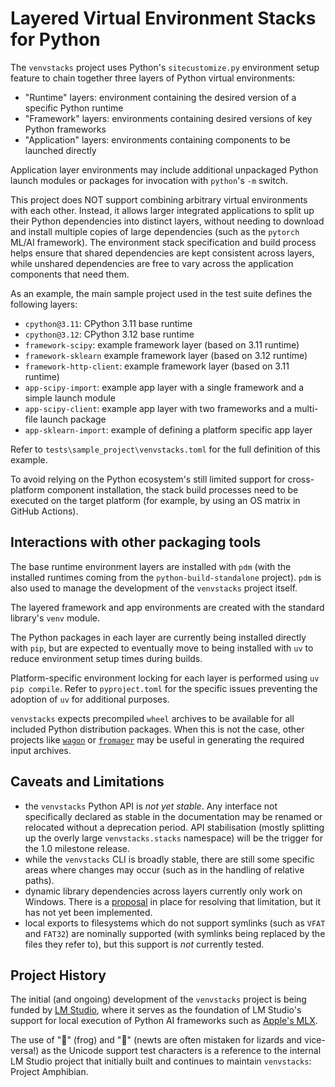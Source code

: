 Layered Virtual Environment Stacks for Python
=============================================

The `venvstacks` project uses Python's `sitecustomize.py` environment setup feature to
chain together three layers of Python virtual environments:

* "Runtime" layers: environment containing the desired version of a specific Python runtime
* "Framework" layers: environments containing desired versions of key Python frameworks
* "Application" layers: environments containing components to be launched directly

Application layer environments may include additional unpackaged Python launch modules or
packages for invocation with `python`'s `-m` switch.

This project does NOT support combining arbitrary virtual environments with each other.
Instead, it allows larger integrated applications to split up their Python dependencies into
distinct layers, without needing to download and install multiple copies of large
dependencies (such as the `pytorch` ML/AI framework). The environment stack specification
and build process helps ensure that shared dependencies are kept consistent across layers,
while unshared dependencies are free to vary across the application components that need them.

As an example, the main sample project used in the test suite defines the following layers:

* `cpython@3.11`: CPython 3.11 base runtime
* `cpython@3.12`: CPython 3.12 base runtime
* `framework-scipy`: example framework layer (based on 3.11 runtime)
* `framework-sklearn` example framework layer (based on 3.12 runtime)
* `framework-http-client`: example framework layer (based on 3.11 runtime)
* `app-scipy-import`: example app layer with a single framework and a simple launch module
* `app-scipy-client`: example app layer with two frameworks and a multi-file launch package
* `app-sklearn-import`: example of defining a platform specific app layer

Refer to `tests\sample_project\venvstacks.toml` for the full definition of this example.

To avoid relying on the Python ecosystem's still limited support for cross-platform
component installation, the stack build processes need to be executed on the target
platform (for example, by using an OS matrix in GitHub Actions).


Interactions with other packaging tools
---------------------------------------

The base runtime environment layers are installed with `pdm` (with the installed runtimes coming
from the `python-build-standalone` project). `pdm` is also used to manage the development
of the `venvstacks` project itself.

The layered framework and app environments are created with the standard library's `venv` module.

The Python packages in each layer are currently being installed directly with `pip`, but
are expected to eventually move to being installed with `uv` to reduce environment
setup times during builds.

Platform-specific environment locking for each layer is performed using
`uv pip compile`. Refer to `pyproject.toml` for the specific issues preventing
the adoption of `uv` for additional purposes.

`venvstacks` expects precompiled `wheel` archives to be available for all included
Python distribution packages. When this is not the case, other projects like
[`wagon`](https://pypi.org/project/wagon/#files) or
[`fromager`](https://pypi.org/project/fromager/)
may be useful in generating the required input archives.


Caveats and Limitations
-----------------------

* the `venvstacks` Python API is *not yet stable*. Any interface not specifically
  declared as stable in the documentation may be renamed or relocated without a
  deprecation period. API stabilisation (mostly splitting up the overly large
  `venvstacks.stacks` namespace) will be the trigger for the 1.0 milestone release.
* while the `venvstacks` CLI is broadly stable, there are still some specific areas
  where changes may occur (such as in the handling of relative paths).
* dynamic library dependencies across layers currently only work on Windows.
  There is a [proposal](https://github.com/lmstudio-ai/venvstacks/issues/1) in
  place for resolving that limitation, but it has not yet been implemented.
* local exports to filesystems which do not support symlinks (such as `VFAT` and
  `FAT32`) are nominally supported (with symlinks being replaced by the files
  they refer to), but this support is *not* currently tested.


Project History
---------------

The initial (and ongoing) development of the `venvstacks` project is being funded
by [LM Studio](https://lmstudio.ai/), where it serves as the foundation of
LM Studio's support for local execution of Python AI frameworks such as
[Apple's MLX](https://lmstudio.ai/blog/lmstudio-v0.3.4).

The use of "🐸" (frog) and "🦎" (newts are often mistaken for lizards and
vice-versa!) as the Unicode support test characters is a reference to the
internal LM Studio project that initially built and continues to maintain
`venvstacks`: Project Amphibian.
